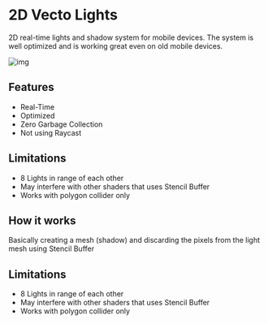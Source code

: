 
# 2D Vecto Lights

2D real-time lights and shadow system for mobile devices. 
The system is well optimized and is working great even on old mobile devices.





![img](https://raw.githubusercontent.com/danix2d/Images/main/lights.png)
## Features

- Real-Time
- Optimized
- Zero Garbage Collection
- Not using Raycast


## Limitations

- 8 Lights in range of each other
- May interfere with other shaders that uses Stencil Buffer
- Works with polygon collider only
## How it works

Basically creating a mesh (shadow) and discarding 
the pixels from the light mesh using Stencil Buffer
## Limitations

- 8 Lights in range of each other
- May interfere with other shaders that uses Stencil Buffer
- Works with polygon collider only